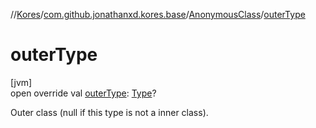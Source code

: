 //[Kores](../../../index.md)/[com.github.jonathanxd.kores.base](../index.md)/[AnonymousClass](index.md)/[outerType](outer-type.md)

# outerType

[jvm]\
open override val [outerType](outer-type.md): [Type](https://docs.oracle.com/javase/8/docs/api/java/lang/reflect/Type.html)?

Outer class (null if this type is not a inner class).
